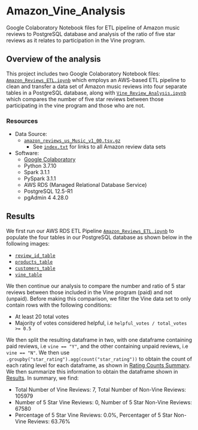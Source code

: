 # Amazon_Vine_Analysis
Google Colaboratory Notebook files for ETL pipeline of Amazon music reviews to
PostgreSQL database and analysis of the ratio of five star reviews as it
relates to participation in the Vine program. 

## Overview of the analysis
This project includes two Google Colaboratory Notebook files:
[`Amazon_Reviews_ETL.ipynb`](Amazon_Reviews_ETL.ipynb) which employs an
AWS-based ETL pipeline to clean and transfer a data set of Amazon music
reviews into four separate tables in a PostgreSQL database, along with
[`Vine_Review_Analysis.ipynb`](Vine_Review_Analysis.ipynb) which compares the
number of five star reviews between those participating in the vine program
and those who are not.

### Resources
- Data Source:
    - [`amazon_reviews_us_Music_v1_00.tsv.gz`](https://s3.amazonaws.com/amazon-reviews-pds/tsv/amazon_reviews_us_Music_v1_00.tsv.gz)
        - See [`index.txt`](Resources/index.txt) for links to all Amazon review data sets
- Software:
    - [Google Colaboratory](https://colab.research.google.com/notebooks/welcome.ipynb)
    - Python 3.7.10
    - Spark 3.1.1
    - PySpark 3.1.1
    - AWS RDS (Managed Relational Database Service)
    - PostgreSQL 12.5-R1
    - pgAdmin 4 4.28.0

## Results
We first run our AWS RDS ETL Pipeline
[`Amazon_Reviews_ETL.ipynb`](Amazon_Reviews_ETL.ipynb) to populate the four
tables in our PostgreSQL database as shown below in the following images:
- [`review_id_table`](Images/review_id_table.png)
- [`products_table`](Images/products_table.png)
- [`customers_table`](Images/customers_table.png)
- [`vine_table`](Images/vine_table.png)

We then continue our analysis to compare the number and ratio of 5 star
reviews between those included in the Vine program (paid) and not (unpaid).
Before making this comparison, we filter the Vine data set to only contain
rows with the following conditions:

- At least 20 total votes
- Majority of votes considered helpful, i.e
`helpful_votes / total_votes >= 0.5`

We then split the resulting dataframe in two, with one dataframe containing
paid reviews, i.e `vine == "Y"`, and the other containing unpaid reviews, i.e
`vine == "N"`. We then use `.groupby("star_rating").agg(count("star_rating"))`
to obtain the count of each rating level for each dataframe, as shown in
[Rating Counts Summary](Images/rating_counts_summary.png). We then summarize
this information to obtain the dataframe shown in
[Results](Images/vine_results_df.png). In summary, we find:

- Total Number of Vine Reviews: 7, Total Number of Non-Vine Reviews: 105979
- Number of 5 Star Vine Reviews: 0, Number of 5 Star Non-Vine Reviews: 67580
- Percentage of 5 Star Vine Reviews: 0.0%, Percentager of 5 Star Non-Vine Reviews: 63.76%

